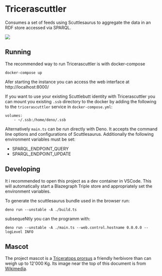 # Tricerascuttler

Consumes a set of feeds using Scuttlesaurus to aggregate the data in an RDF
store accessed via SPARQL.

![](https://upload.wikimedia.org/wikipedia/commons/thumb/e/ec/LA-Triceratops_mount-2.jpg/1280px-LA-Triceratops_mount-2.jpg)

## Running

The recommended way to run Tricerascuttler is with docker-compose

    docker-compose up

Afer starting the instance you can access the web interface at
http://localhost:8000/

If you want to use your existing Scuttlebutt identity with Tricerascuttler you
can mount you existing `.ssb` directory to the docker by adding the following to
the `tricerascuttler` service in `docker-compose.yml`:

```
volumes:
    - ~/.ssb:/home/deno/.ssb
```

Alternatively `main.ts` can be run directly with Deno. It accepts the command
line options and configurations of Scuttlesaurus. Additionally the following
environment variables must be set:

- SPARQL_ENDPOINT_QUERY
- SPARQL_ENDPOINT_UPDATE

## Developing

It i recommended to open this project as a dev container in VSCode. This will
automatically start a Blazegraph Triple store and appropriately set the
environment variables.

To generate the scuttlesaurus bundle used in the browser run:

    deno run --unstable -A ./build.ts

subsequeNtly you can the programm with:

    deno run --unstable -A ./main.ts --web.control.hostname 0.0.0.0 --logLevel INFO

## Mascot

The project mascot is a
[Triceratops prorsus](https://synospecies.plazi.org/#Triceratops+prorsus) a
friendly herbivore than can weigh up to 12'000 Kg. Its image near the top of
this document is from
[Wikimedia](https://commons.wikimedia.org/wiki/File:LA-Triceratops_mount-1.jpg).
